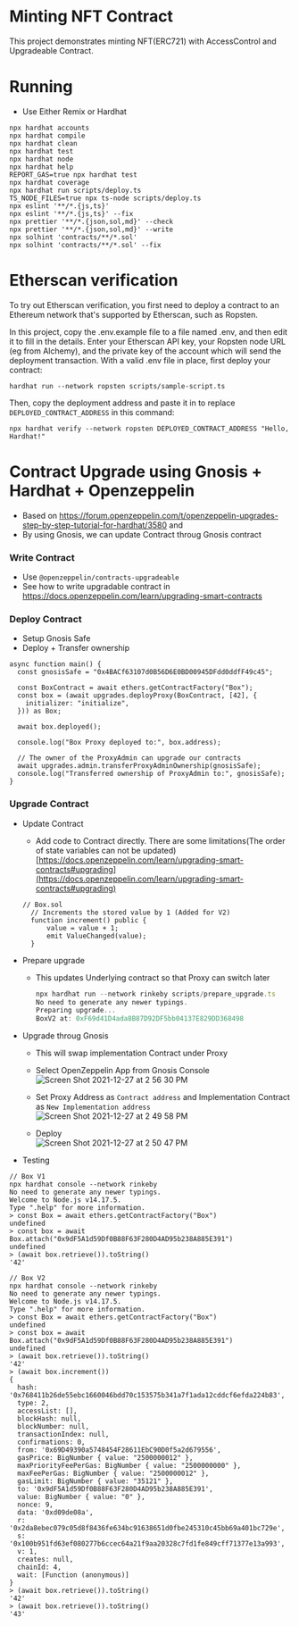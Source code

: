 # Minting NFT Contract

This project demonstrates minting NFT(ERC721) with AccessControl and Upgradeable Contract.

# Running

- Use Either Remix or Hardhat

```shell
npx hardhat accounts
npx hardhat compile
npx hardhat clean
npx hardhat test
npx hardhat node
npx hardhat help
REPORT_GAS=true npx hardhat test
npx hardhat coverage
npx hardhat run scripts/deploy.ts
TS_NODE_FILES=true npx ts-node scripts/deploy.ts
npx eslint '**/*.{js,ts}'
npx eslint '**/*.{js,ts}' --fix
npx prettier '**/*.{json,sol,md}' --check
npx prettier '**/*.{json,sol,md}' --write
npx solhint 'contracts/**/*.sol'
npx solhint 'contracts/**/*.sol' --fix
```

# Etherscan verification

To try out Etherscan verification, you first need to deploy a contract to an Ethereum network that's supported by Etherscan, such as Ropsten.

In this project, copy the .env.example file to a file named .env, and then edit it to fill in the details. Enter your Etherscan API key, your Ropsten node URL (eg from Alchemy), and the private key of the account which will send the deployment transaction. With a valid .env file in place, first deploy your contract:

```shell
hardhat run --network ropsten scripts/sample-script.ts
```

Then, copy the deployment address and paste it in to replace `DEPLOYED_CONTRACT_ADDRESS` in this command:

```shell
npx hardhat verify --network ropsten DEPLOYED_CONTRACT_ADDRESS "Hello, Hardhat!"
```

# Contract Upgrade using Gnosis + Hardhat + Openzeppelin

- Based on https://forum.openzeppelin.com/t/openzeppelin-upgrades-step-by-step-tutorial-for-hardhat/3580 and 
- By using Gnosis, we can update Contract throug Gnosis contract

### Write Contract
- Use `@openzeppelin/contracts-upgradeable`
- See how to write upgradable contract in https://docs.openzeppelin.com/learn/upgrading-smart-contracts

### Deploy Contract

- Setup Gnosis Safe 
- Deploy + Transfer ownership

```
async function main() {
  const gnosisSafe = "0x4BACf63107d0B56D6E0BD00945DFdd0ddfF49c45";

  const BoxContract = await ethers.getContractFactory("Box");
  const box = (await upgrades.deployProxy(BoxContract, [42], {
    initializer: "initialize",
  })) as Box;

  await box.deployed();

  console.log("Box Proxy deployed to:", box.address);

  // The owner of the ProxyAdmin can upgrade our contracts
  await upgrades.admin.transferProxyAdminOwnership(gnosisSafe);
  console.log("Transferred ownership of ProxyAdmin to:", gnosisSafe);
}
```

### Upgrade Contract
- Update Contract
  - Add code to Contract directly. There are some limitations(The order of state variables can not be updated) [https://docs.openzeppelin.com/learn/upgrading-smart-contracts#upgrading](https://docs.openzeppelin.com/learn/upgrading-smart-contracts#upgrading)
  ```
  // Box.sol
    // Increments the stored value by 1 (Added for V2)
    function increment() public {
        value = value + 1;
        emit ValueChanged(value);
    }
  ```
- Prepare upgrade
  - This updates Underlying contract so that Proxy can switch later  
    ```javascript
    npx hardhat run --network rinkeby scripts/prepare_upgrade.ts   
    No need to generate any newer typings.
    Preparing upgrade...
    BoxV2 at: 0xF69d41D4ada8B87D92DF5bb04137E829DD368498
    ```
- Upgrade throug Gnosis
  - This will swap implementation Contract under Proxy
  - Select OpenZeppelin App from Gnosis Console  
    ![Screen Shot 2021-12-27 at 2 56 30 PM](https://user-images.githubusercontent.com/6277118/147513263-f25a7d5a-a89b-4c96-9a49-87f0cd748451.png)

  - Set Proxy Address as `Contract address` and Implementation Contract as `New Implementation address`    
    ![Screen Shot 2021-12-27 at 2 49 58 PM](https://user-images.githubusercontent.com/6277118/147513276-4f000dde-868a-4fec-80cc-cdf5ad41d65f.png)

  - Deploy  
    ![Screen Shot 2021-12-27 at 2 50 47 PM](https://user-images.githubusercontent.com/6277118/147513284-8ac39a8a-cbb0-4c59-9581-1394f297b76f.png)

- Testing

```
// Box V1
npx hardhat console --network rinkeby
No need to generate any newer typings.
Welcome to Node.js v14.17.5.
Type ".help" for more information.
> const Box = await ethers.getContractFactory("Box")
undefined
> const box = await Box.attach("0x9dF5A1d59Df0B88F63F280D4AD95b238A885E391")
undefined
> (await box.retrieve()).toString()
'42'
```

```
// Box V2
npx hardhat console --network rinkeby                          
No need to generate any newer typings.
Welcome to Node.js v14.17.5.
Type ".help" for more information.
> const Box = await ethers.getContractFactory("Box")
undefined
> const box = await Box.attach("0x9dF5A1d59Df0B88F63F280D4AD95b238A885E391")
undefined
> (await box.retrieve()).toString()
'42'
> (await box.increment())
{
  hash: '0x768411b26de55ebc1660046bdd70c153575b341a7f1ada12cddcf6efda224b83',
  type: 2,
  accessList: [],
  blockHash: null,
  blockNumber: null,
  transactionIndex: null,
  confirmations: 0,
  from: '0x69D49390a5748454F28611EbC90D0f5a2d679556',
  gasPrice: BigNumber { value: "2500000012" },
  maxPriorityFeePerGas: BigNumber { value: "2500000000" },
  maxFeePerGas: BigNumber { value: "2500000012" },
  gasLimit: BigNumber { value: "35121" },
  to: '0x9dF5A1d59Df0B88F63F280D4AD95b238A885E391',
  value: BigNumber { value: "0" },
  nonce: 9,
  data: '0xd09de08a',
  r: '0x2da8ebec079c05d8f8436fe634bc91638651d0fbe245310c45bb69a401bc729e',
  s: '0x100b951fd63ef080277b6ccec64a21f9aa20328c7fd1fe849cff71377e13a993',
  v: 1,
  creates: null,
  chainId: 4,
  wait: [Function (anonymous)]
}
> (await box.retrieve()).toString()
'42'
> (await box.retrieve()).toString()
'43'
```
